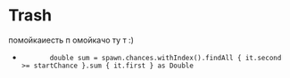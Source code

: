 # Trash
помойкаиесть п омойкачо ту т :)
+            double sum = spawn.chances.withIndex().findAll { it.second >= startChance }.sum { it.first } as Double
